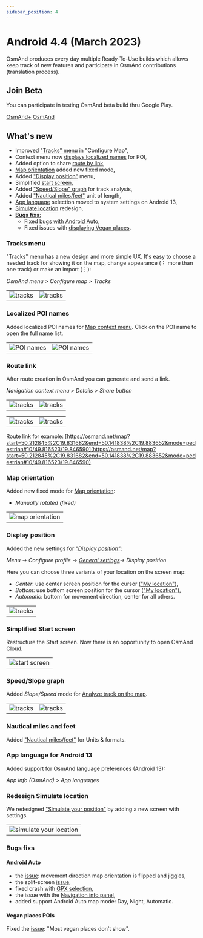 ```yaml
---
sidebar_position: 4
---
```


# Android 4.4 (March 2023)

OsmAnd produces every day multiple Ready-To-Use builds which allows keep track of new features and participate in OsmAnd contributions (translation process).

## Join Beta
You can participate in testing OsmAnd beta build thru Google Play. 

<div class="button-row">
  <a class="button button--active" href="https://play.google.com/apps/testing/net.osmand.plus">OsmAnd+</a>
  <a class="button button--active" href="https://play.google.com/apps/testing/net.osmand">OsmAnd</a>
</div>

## What's new


* Improved ["Tracks" menu](#tracks-menu) in "Configure Map",
* Context menu now [displays localized names](#localized-poi-names) for POI,
* Added option to share [route by link](#route-link),
* [Map orientation](#map-orientation) added new fixed mode,
* Added ["Display position"](#display-position) menu,
* Simplified [start screen](#simplified-start-screen),
* Added ["Speed/Slope" graph](#speedslope-graph) for track analysis,
* Added ["Nautical miles/feet"](#nautical-miles-and-feet) unit of length,
* [App language](#app-language-for-android-13) selection moved to system settings on Android 13,
* [Simulate location](#redesign-simulate-location) redesign,
* [**Bugs fixs:**](#bugs-fixs)
  * Fixed [bugs with Android Auto](#android-auto),
  * Fixed issues with [displaying Vegan places](#vegan-places-pois).



### Tracks menu

"Tracks" menu has a new design and more simple UX. It's easy to choose a needed track for showing it on the map, change appearance (&#8942; more than one track) or make an import (&#8942;):

_OsmAnd menu > Configure map > Tracks_

<table class="blogimage">
  <tr>
    <td><img src={require('@site/blog/2023-03-01-android-4-4/tracks_menu.png').default} alt="tracks"/></td>
    <td><img src={require('@site/blog/2023-03-01-android-4-4/tracks_menu_1.png').default} alt="tracks"/></td>
    </tr>
</table> 

### Localized POI names

Added localized POI names for [Map context menu](../user/map/map-context-menu.md#alternative-names). Click on the POI name to open the full name list.

<table class="blogimage">
  <tr>
    <td><img src={require('@site/static/img/map/alternative_names_andr_1.png').default} alt="POI names"/></td>
    <td><img src={require('@site/static/img/map/alternative_names_andr.png').default} alt="POI names"/></td>
    </tr>
</table> 

### Route link

After route creation in OsmAnd you can generate and send a link.

_Navigation context menu > Details > Share button_

<table class="blogimage">
  <tr>
    <td><img src={require('@site/blog/2023-03-01-android-4-4/nav_link.png').default} alt="tracks"/></td>
    <td><img src={require('@site/blog/2023-03-01-android-4-4/nav_link_1.png').default} alt="tracks"/></td>
    </tr>
</table> 


<table class="blogimage">
  <tr>
    <td><img src={require('@site/blog/2023-03-01-android-4-4/nav_link_2.png').default} alt="tracks"/></td>
    <td><img src={require('@site/blog/2023-03-01-android-4-4/nav_link_3.png').default} alt="tracks"/></td>
    </tr>
</table> 

Route link for example:  [https://osmand.net/map?start=50.212845%2C19.831682&end=50.141838%2C19.883652&mode=pedestrian#10/49.816523/19.846590](https://osmand.net/map?start=50.212845%2C19.831682&end=50.141838%2C19.883652&mode=pedestrian#10/49.816523/19.846590)


### Map orientation 

Added new fixed mode for [Map orientation](../user/map/interact-with-map.md#map-orientation-modes):

- _Manually rotated (fixed)_ 

<table class="blogimage">
  <tr>
    <td><img src={require('@site/blog/2023-03-01-android-4-4/map-orientation.png').default} alt="map orientation"/></td>
    </tr>
</table> 

### Display position

Added the new settings for [_"Display position"_](../user/map/interact-with-map.md#map-orientation--compass):

_Menu → Configure profile → [General settings](../user/personal/profiles.md#appearance)→ Display position_

Here you can choose three variants of your location on the screen map:

- _Center_: use center screen position for the cursor (["My location"](../user/map/interact-with-map.md#my-location--zoom)),
- _Bottom_: use bottom screen position for the cursor (["My location"](../user/map/interact-with-map.md#my-location--zoom)),
- _Automatic_: bottom for movement direction, center for all others.

<table class="blogimage">
  <tr>
    <td><img src={require('@site/blog/2023-03-01-android-4-4/display_position.png').default} alt="tracks"/></td>
    </tr>
</table> 

### Simplified Start screen

Restructure the Start screen. Now there is an opportunity to open OsmAnd Cloud.

<table class="blogimage">
  <tr>
    <td><img src={require('@site/blog/2023-03-01-android-4-4/start_screen.png').default} alt="start screen"/></td>
    </tr>
</table> 

### Speed/Slope graph

Added _Slope/Speed_ mode for [Analyze track on the map](../user/map/tracks-on-map.md#analyze-track-on-map).

<table class="blogimage">
  <tr>
    <td><img src={require('@site/blog/2023-03-01-android-4-4/tracks_graph.png').default} alt="tracks"/></td>
    <td><img src={require('@site/blog/2023-03-01-android-4-4/track_graph_1.png').default} alt="tracks"/></td>
    </tr>
</table> 

### Nautical miles and feet

Added ["Nautical miles/feet"](../user/personal/profiles.md#units--formats) for Units & formats.

### App language for Android 13

Added support for OsmAnd language preferences (Android 13):

_App info (OsmAnd) > App languages_

### Redesign Simulate location

We redesigned ["Simulate your position"](../user/plugins/development.md#plugin-settings) by adding a new screen with settings.

<table class="blogimage">
  <tr>
    <td><img src={require('@site/blog/2023-03-01-android-4-4/simulate_location.png').default} alt="simulate your location"/></td>
    </tr>
</table> 

### Bugs fixs

#### Android Auto

- the [issue](https://github.com/osmandapp/OsmAnd/issues/16041): movement direction map orientation is flipped and jiggles,
- the split-screen [issue](https://github.com/osmandapp/OsmAnd/issues/16456),
- fixed crash with [GPX selection](https://github.com/orgs/osmandapp/projects/19/views/4?pane=issue&itemId=18983833),
- the issue with the [Navigation info panel](https://github.com/osmandapp/OsmAnd/pull/16244),
- added support Android Auto map mode: Day, Night, Automatic.

#### Vegan places POIs

Fixed the [issue](https://github.com/osmandapp/OsmAnd/issues/15426): "Most vegan places don't show".